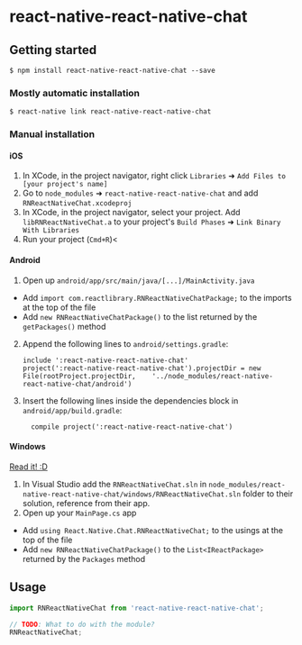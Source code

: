 
# react-native-react-native-chat

## Getting started

`$ npm install react-native-react-native-chat --save`

### Mostly automatic installation

`$ react-native link react-native-react-native-chat`

### Manual installation


#### iOS

1. In XCode, in the project navigator, right click `Libraries` ➜ `Add Files to [your project's name]`
2. Go to `node_modules` ➜ `react-native-react-native-chat` and add `RNReactNativeChat.xcodeproj`
3. In XCode, in the project navigator, select your project. Add `libRNReactNativeChat.a` to your project's `Build Phases` ➜ `Link Binary With Libraries`
4. Run your project (`Cmd+R`)<

#### Android

1. Open up `android/app/src/main/java/[...]/MainActivity.java`
  - Add `import com.reactlibrary.RNReactNativeChatPackage;` to the imports at the top of the file
  - Add `new RNReactNativeChatPackage()` to the list returned by the `getPackages()` method
2. Append the following lines to `android/settings.gradle`:
  	```
  	include ':react-native-react-native-chat'
  	project(':react-native-react-native-chat').projectDir = new File(rootProject.projectDir, 	'../node_modules/react-native-react-native-chat/android')
  	```
3. Insert the following lines inside the dependencies block in `android/app/build.gradle`:
  	```
      compile project(':react-native-react-native-chat')
  	```

#### Windows
[Read it! :D](https://github.com/ReactWindows/react-native)

1. In Visual Studio add the `RNReactNativeChat.sln` in `node_modules/react-native-react-native-chat/windows/RNReactNativeChat.sln` folder to their solution, reference from their app.
2. Open up your `MainPage.cs` app
  - Add `using React.Native.Chat.RNReactNativeChat;` to the usings at the top of the file
  - Add `new RNReactNativeChatPackage()` to the `List<IReactPackage>` returned by the `Packages` method


## Usage
```javascript
import RNReactNativeChat from 'react-native-react-native-chat';

// TODO: What to do with the module?
RNReactNativeChat;
```
  